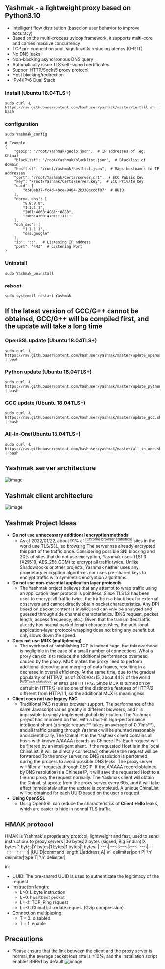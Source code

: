 ## Yashmak - a lightweight proxy based on Python3.10 
* Intelligent flow distribution (based on user behavior to improve accuracy)
* Based on the multi-process uvloop framework, it supports multi-core and carries massive concurrency
* TCP pre-connection pool, significantly reducing latency (0-RTT)
* No DNS leaks
* Non-blocking asynchronous DNS query
* Automatically issue TLS self-signed certificates
* Support HTTP/Socks5 proxy protocol
* Host blocking/redirection
* IPv4/IPv6 Dual Stack

### Install (Ubuntu 18.04TLS+)
```
sudo curl -L https://raw.githubusercontent.com/hashuser/yashmak/master/install.sh | bash
```
### configuration
```
sudo Yashmak_config
```
```shell
# Example
{
    "geoip": "/root/Yashmak/geoip.json",  # IP addresses of (eg. China)
    "blacklist": "/root/Yashmak/blacklist.json",  # Blacklist of domain
    "hostlist": "/root/Yashmak/hostlist.json",  # Maps hostnames to IP addresses
    "cert": "/root/Yashmak/Certs/server.crt",  # ECC Public Key
    "key": "/root/Yashmak/Certs/server.key",  # ECC Private Key
    "uuid": [
        "d240eb37-fc4d-4bce-9404-2b338eccdf07"  # UUID
    ],
    "normal_dns": [
        "8.8.8.8",
        "1.1.1.1",
        "2001:4860:4860::8888",
        "2606:4700:4700::1111"
    ],
    "doh_dns": [
        "1.1.1.1",
        "dns.google"
    ],
    "ip": "::",  # Listening IP address
    "port": "443"  # Listening Port
}
```
### Uninstall
```
sudo Yashmak_uninstall
```
### reboot
```
sudo systemctl restart Yashmak
```

## If the latest version of GCC/G++ cannot be obtained, GCC/G++ will be compiled first, and the update will take a long time

### OpenSSL update (Ubuntu 18.04TLS+)
```
sudo curl -L https://raw.githubusercontent.com/hashuser/yashmak/master/update_openssl.sh | bash
```
### Python update (Ubuntu 18.04TLS+)
```
sudo curl -L https://raw.githubusercontent.com/hashuser/yashmak/master/update_python.sh | bash
```
### GCC update (Ubuntu 18.04TLS+)
```
sudo curl -L https://raw.githubusercontent.com/hashuser/yashmak/master/update_gcc.sh | bash
```
### All-In-One(Ubuntu 18.04TLS+)
```
sudo curl -L https://raw.githubusercontent.com/hashuser/yashmak/master/all_in_one.sh | bash
```
## Yashmak server architecture
![image](https://github.com/hashuser/yashmak/raw/master/recourse/server.png)
## Yashmak client architecture
![image](https://github.com/hashuser/yashmak/raw/master/recourse/local.png)
## Yashmak Project Ideas
* **Do not use unnecessary additional encryption methods**
   * As of 2022/01/22, about 91% of [<sup>[Chrome browser statistics]</sup>](https://transparencyreport.google.com/https) sites in the world use TLS/SSL, so browsing The server has already encrypted this part of the traffic once. Considering possible SNI blocking and 20% of sites that do not use encryption, Yashmak uses TLS1.3 (X25519, AES_256_GCM) to encrypt all traffic twice. Unlike Shadowsocks or other projects, Yashmak neither uses any proprietary encryption algorithms nor uses pre-shared keys to encrypt traffic with symmetric encryption algorithms.
* **Do not use non-essential application layer protocols**
   * The Yashmak project believes that any attempt to wrap traffic using an application layer protocol is pointless. Since TLS1.3 has been used to encrypt all traffic twice, the traffic is a black box for external observers and cannot directly obtain packet characteristics. Any DPI based on packet content is invalid, and can only be analyzed and guessed through side channel characteristics. (DNS request, packet length, access frequency, etc.). Given that the transmitted traffic already has normal packet length characteristics, the additional application-layer protocol wrapping does not bring any benefit but only slows down the speed.
* **Does not use MUX (multiplexing)**
   * The overhead of establishing TCP is indeed huge, but this overhead is negligible in the case of a small number of connections. What a proxy can do is to reduce the additional performance overhead caused by the proxy. MUX makes the proxy need to perform additional decoding and merging of data frames, resulting in a decrease in overall efficiency. At the same time, due to the gradual popularity of HTTP/2, as of 2020/04/15, about 44% of the world [<sup>[W3Tech statistics]</sup>](https://w3techs.com/technologies/details/ce-http2) of sites use HTTP/2. Since MUX is turned on by default in HTTP/2 is also one of the distinctive features of HTTP/2 different from HTTP/1.1, so the additional MUX is meaningless.
* **Client does not use legacy PAC**
   * Traditional PAC requires browser support. The performance of the same Javascript varies greatly in different browsers, and it is impossible to simply implement global distribution. The Yashmak project has improved on this, with a built-in high-performance intelligent shunt (a single request** takes an average of 0.01ms**), and all traffic passing through Yashmak will be shunted reasonably and scientifically. The ChinaList in the Yashmak client contains all hosts with known A/AAAA records as Chinese IPs. Each request will be filtered by an intelligent shunt. If the requested Host is in the local ChinaList, it will be directly connected, otherwise the request will be forwarded To the proxy server, no DNS resolution is performed during the process to avoid possible DNS leaks. The proxy server will filter all requests through GEOIP. If the A/AAAA record obtained by DNS resolution is a Chinese IP, it will save the requested Host to a file and proxy the request normally. The Yashmak client will obtain the ChinaList update from the proxy server every 60s, and it will take effect immediately after the update is completed. A unique ChinaList will be obtained for each UUID based on the user's request.
* **Using OpenSSL**
   * Using OpenSSL can reduce the characteristics of **Client Hello** leaks, which are easier to hide in normal TLS traffic.
## HMAK protocol
HMAK is Yashmak's proprietary protocol, lightweight and fast, used to send instructions to proxy servers
|36 bytes|2 bytes (signed, Big Endian)|X bytes|1 bytes|Y bytes|1 bytes|1 bytes|1 bytes|
|:---:|:---:|:---:|:---:|:---:|:---:|:---:|:---:|
|UUID|command length L|address A|'\n' delimiter|port P|'\n' delimiter|type T|'\n' delimiter|

in:
* UUID: The pre-shared UUID is used to authenticate the legitimacy of the request
* Instruction length:
   * L>0: L byte instruction
   * L=0: heartbeat packet
   * L=-2: TCP_Ping request
   * L=-3: ChinaList update request (Gzip compression)
* Connection multiplexing:
   * T = 0: disabled
   * T = 1: enable
## Precautions
* Please ensure that the link between the client and the proxy server is normal, the average packet loss rate is ≤10%, and the installation script enables BBRv1 by default
![image](https://raw.githubusercontent.com/hashuser/yashmak/master/recourse/2020-04-19%20132834.png)
